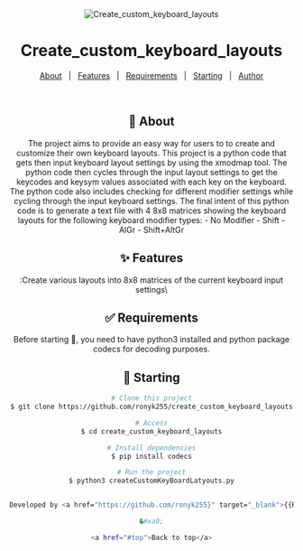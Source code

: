 <div align="center" id="top"> 
  <img src="./.github/app.gif" alt="Create_custom_keyboard_layouts" />
  <h1 align="center">Create_custom_keyboard_layouts</h1>


<p align="center">
  <a href="#dart-about">About</a> &#xa0; | &#xa0; 
  <a href="#sparkles-features">Features</a> &#xa0; | &#xa0;
  <a href="#white_check_mark-requirements">Requirements</a> &#xa0; | &#xa0;
  <a href="#checkered_flag-starting">Starting</a> &#xa0; | &#xa0;
  <a href="https://github.com/{{YOUR_GITHUB_USERNAME}}" target="_blank">Author</a>
</p>

<br>

## :dart: About ##

The project  aims to provide an easy way for users to to  create and customize their own keyboard layouts.
This project is a python code that gets then input keyboard layout settings by using the xmodmap tool. 
The python code then cycles through the input layout settings to get the keycodes and keysym values  associated with each key on the keyboard. 
The python code also includes checking for different modifier settings while cycling through the input keyboard settings.
The final intent of this python code is to generate a text file with 4 8x8 matrices showing the keyboard layouts for the following keyboard modifier types:
      - No Modifier
      - Shift
      - AlGr
      - Shift+AltGr

## :sparkles: Features ##

:Create various layouts into 8x8 matrices of the current keyboard input settings\


## :white_check_mark: Requirements ##

Before starting :checkered_flag:, you need to have python3 installed and python package codecs for decoding purposes.

## :checkered_flag: Starting ##

```bash
# Clone this project
$ git clone https://github.com/ronyk255/create_custom_keyboard_layouts

# Access
$ cd create_custom_keyboard_layouts

# Install dependencies
$ pip install codecs

# Run the project
$ python3 createCustomKeyBoardLatyouts.py


Developed by <a href="https://github.com/ronyk255}" target="_blank">{{Rony Kuriakose}}</a>

&#xa0;

<a href="#top">Back to top</a>
